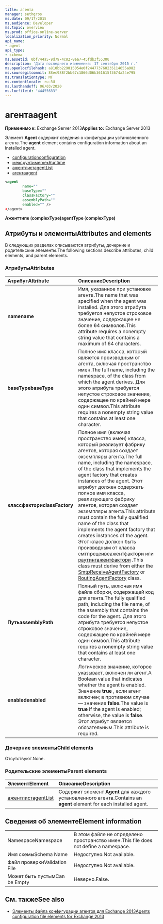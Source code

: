 ```yaml
---
title: агента
manager: sethgros
ms.date: 09/17/2015
ms.audience: Developer
ms.topic: overview
ms.prod: office-online-server
localization_priority: Normal
api_name:
- agent
api_type:
- schema
ms.assetid: 0bf744a5-9d79-4c82-8ea7-45fdb3f55300
description: 'Дата последнего изменения: 17 сентября 2015 г.'
ms.openlocfilehash: a810bb229015054e0f244773760235114655a982
ms.sourcegitcommit: 88ec988f2bb67c1866d06b361615f3674a24e795
ms.translationtype: MT
ms.contentlocale: ru-RU
ms.lasthandoff: 06/03/2020
ms.locfileid: "44455683"
---
```

# <a name="agent"></a><span data-ttu-id="c6020-103">агента</span><span class="sxs-lookup"><span data-stu-id="c6020-103">agent</span></span>
  
<span data-ttu-id="c6020-104">**Применимо к:** Exchange Server 2013</span><span class="sxs-lookup"><span data-stu-id="c6020-104">**Applies to:** Exchange Server 2013</span></span>
  
<span data-ttu-id="c6020-105">Элемент **Agent** содержит сведения о конфигурации установленного агента.</span><span class="sxs-lookup"><span data-stu-id="c6020-105">The **agent** element contains configuration information about an installed agent.</span></span> 
  
- [<span data-ttu-id="c6020-106">configuration</span><span class="sxs-lookup"><span data-stu-id="c6020-106">configuration</span></span>](configuration.md) 
- [<span data-ttu-id="c6020-107">мексрунтиме</span><span class="sxs-lookup"><span data-stu-id="c6020-107">mexRuntime</span></span>](mexruntime.md)
- [<span data-ttu-id="c6020-108">ажентлист</span><span class="sxs-lookup"><span data-stu-id="c6020-108">agentList</span></span>](agentlist.md)
- [<span data-ttu-id="c6020-109">агента</span><span class="sxs-lookup"><span data-stu-id="c6020-109">agent</span></span>](agent.md)
  
```XML
<agent
        name=""
        baseType=""
        classFactory=""
        assemblyPath=""
        enabled="" />
</agent>
```

<span data-ttu-id="c6020-110">**Аженттипе (complexType)**</span><span class="sxs-lookup"><span data-stu-id="c6020-110">**agentType (complexType)**</span></span>

## <a name="attributes-and-elements"></a><span data-ttu-id="c6020-111">Атрибуты и элементы</span><span class="sxs-lookup"><span data-stu-id="c6020-111">Attributes and elements</span></span>

<span data-ttu-id="c6020-112">В следующих разделах описываются атрибуты, дочерние и родительские элементы.</span><span class="sxs-lookup"><span data-stu-id="c6020-112">The following sections describe attributes, child elements, and parent elements.</span></span>
  
### <a name="attributes"></a><span data-ttu-id="c6020-113">Атрибуты</span><span class="sxs-lookup"><span data-stu-id="c6020-113">Attributes</span></span>

|<span data-ttu-id="c6020-114">**Атрибут**</span><span class="sxs-lookup"><span data-stu-id="c6020-114">**Attribute**</span></span>|<span data-ttu-id="c6020-115">**Описание**</span><span class="sxs-lookup"><span data-stu-id="c6020-115">**Description**</span></span>|
|:-----|:-----|
|<span data-ttu-id="c6020-116">**name**</span><span class="sxs-lookup"><span data-stu-id="c6020-116">**name**</span></span> <br/> |<span data-ttu-id="c6020-117">Имя, указанное при установке агента.</span><span class="sxs-lookup"><span data-stu-id="c6020-117">The name that was specified when the agent was installed.</span></span> <span data-ttu-id="c6020-118">Для этого атрибута требуется непустое строковое значение, содержащее не более 64 символов.</span><span class="sxs-lookup"><span data-stu-id="c6020-118">This attribute requires a nonempty string value that contains a maximum of 64 characters.</span></span>  <br/> |
|<span data-ttu-id="c6020-119">**baseType**</span><span class="sxs-lookup"><span data-stu-id="c6020-119">**baseType**</span></span> <br/> |<span data-ttu-id="c6020-120">Полное имя класса, который является производным от агента, включая пространство имен.</span><span class="sxs-lookup"><span data-stu-id="c6020-120">The full name, including the namespace, of the class from which the agent derives.</span></span> <span data-ttu-id="c6020-121">Для этого атрибута требуется непустое строковое значение, содержащее по крайней мере один символ.</span><span class="sxs-lookup"><span data-stu-id="c6020-121">This attribute requires a nonempty string value that contains at least one character.</span></span>  <br/> |
|<span data-ttu-id="c6020-122">**классфактори**</span><span class="sxs-lookup"><span data-stu-id="c6020-122">**classFactory**</span></span> <br/> |<span data-ttu-id="c6020-123">Полное имя (включая пространство имен) класса, который реализует фабрику агентов, которая создает экземпляры агента.</span><span class="sxs-lookup"><span data-stu-id="c6020-123">The full name, including the namespace, of the class that implements the agent factory that creates instances of the agent.</span></span> <span data-ttu-id="c6020-124">Этот атрибут должен содержать полное имя класса, реализующего фабрику агентов, которая создает экземпляры агента.</span><span class="sxs-lookup"><span data-stu-id="c6020-124">This attribute must contain the fully qualified name of the class that implements the agent factory that creates instances of the agent.</span></span> <span data-ttu-id="c6020-125">Этот класс должен быть производным от класса [смтпрецеивеажентфактори](https://msdn.microsoft.com/library/Microsoft.Exchange.Data.Transport.Smtp.SmtpReceiveAgentFactory.aspx) или [раутингажентфактори](https://msdn.microsoft.com/library/Microsoft.Exchange.Data.Transport.Routing.RoutingAgentFactory.aspx) .</span><span class="sxs-lookup"><span data-stu-id="c6020-125">This class must derive from either the [SmtpReceiveAgentFactory](https://msdn.microsoft.com/library/Microsoft.Exchange.Data.Transport.Smtp.SmtpReceiveAgentFactory.aspx) or [RoutingAgentFactory](https://msdn.microsoft.com/library/Microsoft.Exchange.Data.Transport.Routing.RoutingAgentFactory.aspx) class.</span></span>  <br/> |
|<span data-ttu-id="c6020-126">**Путь**</span><span class="sxs-lookup"><span data-stu-id="c6020-126">**assemblyPath**</span></span> <br/> |<span data-ttu-id="c6020-127">Полный путь, включая имя файла сборки, содержащей код для агента.</span><span class="sxs-lookup"><span data-stu-id="c6020-127">The fully qualified path, including the file name, of the assembly that contains the code for the agent.</span></span> <span data-ttu-id="c6020-128">Для этого атрибута требуется непустое строковое значение, содержащее по крайней мере один символ.</span><span class="sxs-lookup"><span data-stu-id="c6020-128">This attribute requires a nonempty string value that contains at least one character.</span></span>  <br/> |
|<span data-ttu-id="c6020-129">**enabled**</span><span class="sxs-lookup"><span data-stu-id="c6020-129">**enabled**</span></span> <br/> |<span data-ttu-id="c6020-130">Логическое значение, которое указывает, включен ли агент.</span><span class="sxs-lookup"><span data-stu-id="c6020-130">A Boolean value that indicates whether the agent is enabled.</span></span> <span data-ttu-id="c6020-131">Значение **true** , если агент включен; в противном случае — значение **false**.</span><span class="sxs-lookup"><span data-stu-id="c6020-131">The value is **true** if the agent is enabled; otherwise, the value is **false**.</span></span> <span data-ttu-id="c6020-132">Этот атрибут является обязательным.</span><span class="sxs-lookup"><span data-stu-id="c6020-132">This attribute is required.</span></span>  <br/> |
   
### <a name="child-elements"></a><span data-ttu-id="c6020-133">Дочерние элементы</span><span class="sxs-lookup"><span data-stu-id="c6020-133">Child elements</span></span>

<span data-ttu-id="c6020-134">Отсутствуют.</span><span class="sxs-lookup"><span data-stu-id="c6020-134">None.</span></span>
  
### <a name="parent-elements"></a><span data-ttu-id="c6020-135">Родительские элементы</span><span class="sxs-lookup"><span data-stu-id="c6020-135">Parent elements</span></span>

|<span data-ttu-id="c6020-136">**Элемент**</span><span class="sxs-lookup"><span data-stu-id="c6020-136">**Element**</span></span>|<span data-ttu-id="c6020-137">**Описание**</span><span class="sxs-lookup"><span data-stu-id="c6020-137">**Description**</span></span>|
|:-----|:-----|
|[<span data-ttu-id="c6020-138">ажентлист</span><span class="sxs-lookup"><span data-stu-id="c6020-138">agentList</span></span>](agentlist.md) <br/> |<span data-ttu-id="c6020-139">Содержит элемент **Agent** для каждого установленного агента.</span><span class="sxs-lookup"><span data-stu-id="c6020-139">Contains an **agent** element for each installed agent.</span></span>  <br/> |
   
## <a name="element-information"></a><span data-ttu-id="c6020-140">Сведения об элементе</span><span class="sxs-lookup"><span data-stu-id="c6020-140">Element information</span></span>

|||
|:-----|:-----|
|<span data-ttu-id="c6020-141">Namespace</span><span class="sxs-lookup"><span data-stu-id="c6020-141">Namespace</span></span>  <br/> |<span data-ttu-id="c6020-142">В этом файле не определено пространство имен.</span><span class="sxs-lookup"><span data-stu-id="c6020-142">This file does not define a namespace.</span></span>  <br/> |
|<span data-ttu-id="c6020-143">Имя схемы</span><span class="sxs-lookup"><span data-stu-id="c6020-143">Schema Name</span></span>  <br/> |<span data-ttu-id="c6020-144">Недоступно.</span><span class="sxs-lookup"><span data-stu-id="c6020-144">Not available.</span></span>  <br/> |
|<span data-ttu-id="c6020-145">Файл проверки</span><span class="sxs-lookup"><span data-stu-id="c6020-145">Validation File</span></span>  <br/> |<span data-ttu-id="c6020-146">Недоступно.</span><span class="sxs-lookup"><span data-stu-id="c6020-146">Not available.</span></span>  <br/> |
|<span data-ttu-id="c6020-147">Может быть пустым</span><span class="sxs-lookup"><span data-stu-id="c6020-147">Can be Empty</span></span>  <br/> |<span data-ttu-id="c6020-148">Неверно.</span><span class="sxs-lookup"><span data-stu-id="c6020-148">False.</span></span>  <br/> |
   
## <a name="see-also"></a><span data-ttu-id="c6020-149">См. также</span><span class="sxs-lookup"><span data-stu-id="c6020-149">See also</span></span>

- [<span data-ttu-id="c6020-150">Элементы файла конфигурации агентов для Exchange 2013</span><span class="sxs-lookup"><span data-stu-id="c6020-150">Agents configuration file elements for Exchange 2013</span></span>](agents-configuration-file-elements-for-exchange-2013.md)

